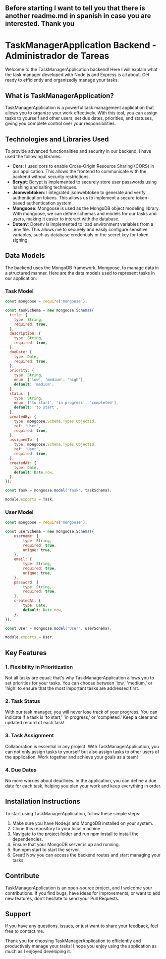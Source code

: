 ## Before starting I want to tell you that there is another readme.md in spanish in case you are interested. Thank you

# TaskManagerApplication Backend - Administrador de Tareas

Welcome to the TaskManagerApplication backend! Here I will explain what the task manager developed with Node.js and Express is all about. Get ready to efficiently and organizedly manage your tasks.

## What is TaskManagerApplication?

TaskManagerApplication is a powerful task management application that allows you to organize your work effectively. With this tool, you can assign tasks to yourself and other users, set due dates, priorities, and statuses, giving you complete control over your responsibilities.

## Technologies and Libraries Used
To provide advanced functionalities and security in our backend, I have used the following libraries:

- **Cors**: I used cors to enable Cross-Origin Resource Sharing (CORS) in our application. This allows the frontend to communicate with the backend without security restrictions.
- **Bcrypt**: Bcrypt is implemented to securely store user passwords using hashing and salting techniques.
- **Jsonwebtoken**: I integrated jsonwebtoken to generate and verify authentication tokens. This allows us to implement a secure token-based authentication system.
- **Mongoose**: Mongoose is used as the MongoDB object modeling library. With mongoose, we can define schemas and models for our tasks and users, making it easier to interact with the database.
- **Dotenv**: Dotenv is implemented to load environment variables from a .env file. This allows me to securely and easily configure sensitive variables, such as database credentials or the secret key for token signing.

## Data Models

The backend uses the MongoDB framework, Mongoose, to manage data in a structured manner. Here are the data models used to represent tasks in our application:

### Task Model
```javascript
const mongoose = require('mongoose');

const taskSchema = new mongoose.Schema({
  title: {
    type: String,
    required: true,
  },
  description: {
    type: String,
    required: true,
  },
  dueDate: {
    type: Date,
    required: true,
  },
  priority: {
    type: String,
    enum: ['low', 'medium', 'high'],
    default: 'medium',
  },
  status: {
    type: String,
    enum: ['to start', 'in progress', 'completed'],
    default: 'to start',
  },
  createdBy: {
    type: mongoose.Schema.Types.ObjectId,
    ref: 'User',
    required: true,
  },
  assignedTo: {
    type: mongoose.Schema.Types.ObjectId,
    ref: 'User',
    required: true,
  },
  createdAt: {
    type: Date,
    default: Date.now,
  },
});

const Task = mongoose.model('Task', taskSchema);

module.exports = Task;

```

### User Model
```javascript
const mongoose = require('mongoose');

const userSchema = new mongoose.Schema({
    username: {
        type: String,
        required: true,
        unique: true,
    },
    email: {
        type: String,
        required: true,
        unique: true,
    },
    password: {
        type: String,
        required: true,
    },
    createdAt: {
        type: Date,
        default: Date.now,
    },
});

const User = mongoose.model('User', userSchema);

module.exports = User;
```

## Key Features

### 1. Flexibility in Prioritization
Not all tasks are equal; that's why TaskManagerApplication allows you to set priorities for your tasks. You can choose between 'low,' 'medium,' or 'high' to ensure that the most important tasks are addressed first.

### 2. Task Status
With our task manager, you will never lose track of your progress. You can indicate if a task is 'to start,' 'in progress,' or 'completed.' Keep a clear and updated record of each task!

### 3. Task Assignment
Collaboration is essential in any project. With TaskManagerApplication, you can not only assign tasks to yourself but also assign tasks to other users of the application. Work together and achieve your goals as a team!

### 4. Due Dates
No more worries about deadlines. In the application, you can define a due date for each task, helping you plan your work and keep everything in order.

## Installation Instructions
To start using TaskManagerApplication, follow these simple steps:

1. Make sure you have Node.js and MongoDB installed on your system.
2. Clone this repository to your local machine.
3. Navigate to the project folder and run npm install to install the dependencies.
4. Ensure that your MongoDB server is up and running.
5. Run npm start to start the server.
6. Great! Now you can access the backend routes and start managing your tasks.

## Contribute
TaskManagerApplication is an open-source project, and I welcome your contributions. If you find bugs, have ideas for improvements, or want to add new features, don't hesitate to send your Pull Requests.

## Support
If you have any questions, issues, or just want to share your feedback, feel free to contact me.

Thank you for choosing TaskManagerApplication to efficiently and productively manage your tasks! I hope you enjoy using the application as much as I enjoyed developing it.
